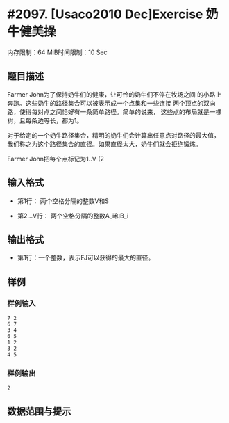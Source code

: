 # #2097. [Usaco2010 Dec]Exercise 奶牛健美操

内存限制：64 MiB时间限制：10 Sec

## 题目描述


Farmer John为了保持奶牛们的健康，让可怜的奶牛们不停在牧场之间
的小路上奔跑。这些奶牛的路径集合可以被表示成一个点集和一些连接
两个顶点的双向路，使得每对点之间恰好有一条简单路径。简单的说来，
这些点的布局就是一棵树，且每条边等长，都为1。

对于给定的一个奶牛路径集合，精明的奶牛们会计算出任意点对路径的最大值，
我们称之为这个路径集合的直径。如果直径太大，奶牛们就会拒绝锻炼。

Farmer John把每个点标记为1..V (2 

## 输入格式

* 第1行： 两个空格分隔的整数V和S

* 第2...V行： 两个空格分隔的整数A_i和B_i


## 输出格式


* 第1行：一个整数，表示FJ可以获得的最大的直径。

## 样例

### 样例输入

    
    7 2
    6 7
    3 4
    6 5
    1 2
    3 2
    4 5
    
    
    

### 样例输出

    
    
    2
    
    

## 数据范围与提示
